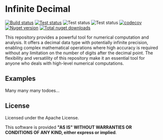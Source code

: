 # Infinite Decimal

[![Build status](https://ci.appveyor.com/api/projects/status/jpc7733fv1dv6ioe/branch/master?svg=true)](https://ci.appveyor.com/project/nokitakaze/infinitedecimal/branch/master)
[![Test status](https://img.shields.io/appveyor/tests/nokitakaze/infinitedecimal/master)](https://ci.appveyor.com/project/nokitakaze/infinitedecimal/branch/master)
![Test status](https://github.com/nokitakaze/InfiniteDecimal/actions/workflows/ci.yml/badge.svg?branch=master)
![Test status](https://github.com/nokitakaze/InfiniteDecimal/actions/workflows/ci-windows.yml/badge.svg?branch=master)
[![codecov](https://codecov.io/gh/nokitakaze/infinitedecimal/branch/master/graph/badge.svg)](https://codecov.io/gh/nokitakaze/infinitedecimal)
[![Nuget version](https://badgen.net/nuget/v/InfiniteDecimal)](https://www.nuget.org/packages/InfiniteDecimal)
[![Total nuget downloads](https://badgen.net/nuget/dt/InfiniteDecimal)](https://www.nuget.org/packages/InfiniteDecimal)

This repository provides a powerful tool for numerical computation and analysis. It offers a decimal data type with
potentially infinite precision, enabling complex mathematical operations where high accuracy is required without any
limitation on the number of digits after the decimal point. The flexibility and versatility of this repository make it
an essential tool for anyone who deals with high-level numerical computations.

## Examples

Many many many todoes...

## License

Licensed under the Apache License.

This software is provided **"AS IS" WITHOUT WARRANTIES OR CONDITIONS OF ANY KIND, either express or implied**.
